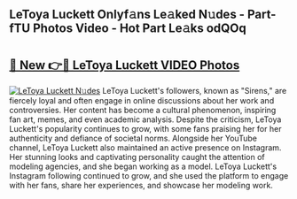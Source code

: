 ## LeToya Luckett Onlyf𝚊ns Le𝚊ked N𝚞des - Part-fTU Photos Video - Hot Part Le𝚊ks odQOq

# <h2><a href="http://ac27758.deff.icu/?id=LeToya+Luckett">🔗 New 👉🔴 LeToya Luckett VIDEO Photos</a></h2>

[![LeToya Luckett N𝚞des](https://i.imgur.com/rIISA9y.gif)](http://ac27758.deff.icu/?id=LeToya+Luckett)
LeToya Luckett's followers, known as "Sirens," are fiercely loyal and often engage in online discussions about her work and controversies. Her content has become a cultural phenomenon, inspiring fan art, memes, and even academic analysis. Despite the criticism, LeToya Luckett's popularity continues to grow, with some fans praising her for her authenticity and defiance of societal norms. Alongside her YouTube channel, LeToya Luckett also maintained an active presence on Instagram. Her stunning looks and captivating personality caught the attention of modeling agencies, and she began working as a model. LeToya Luckett's Instagram following continued to grow, and she used the platform to engage with her fans, share her experiences, and showcase her modeling work.
